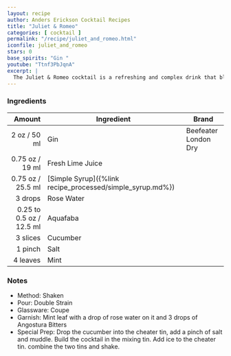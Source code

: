 ```yaml
---
layout: recipe
author: Anders Erickson Cocktail Recipes
title: "Juliet & Romeo"
categories: [ cocktail ]
permalink: "/recipe/juliet_and_romeo.html"
iconfile: juliet_and_romeo
stars: 0
base_spirits: "Gin "
youtube: "Ttnf3PbJqnA"
excerpt: |
  The Juliet & Romeo cocktail is a refreshing and complex drink that blends gin, cucumber, mint, lime juice, simple syrup, rose water, and bitters.
---
```


### Ingredients

|         Amount | Ingredient                                      | Brand                |
| -------------: | ----------------------------------------------- | -------------------- |
|           2 oz / 50 ml | Gin                                             | Beefeater London Dry |
|        0.75 oz / 19 ml | Fresh Lime Juice                                |
|        0.75 oz / 25.5 ml | [Simple Syrup]({%link recipe_processed/simple_syrup.md%}) |
|        3 drops | Rose Water                                      |
| 0.25 to 0.5 oz / 12.5 ml | Aquafaba                                        |
|       3 slices | Cucumber                                        |
|        1 pinch | Salt                                            |
|       4 leaves | Mint                                            |

### Notes

- Method: Shaken
- Pour: Double Strain
- Glassware: Coupe
- Garnish: Mint leaf with a drop of rose water on it and 3 drops of Angostura Bitters
- Special Prep: Drop the cucumber into the cheater tin, add a pinch of salt and muddle. Build the cocktail in the mixing tin. Add ice to the cheater tin. combine the two tins and shake.
